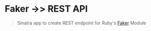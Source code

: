 # Faker ->> REST API

> Sinatra app to create REST endpoint for Ruby's [Faker](http://github.com/stympy/faker) Module
